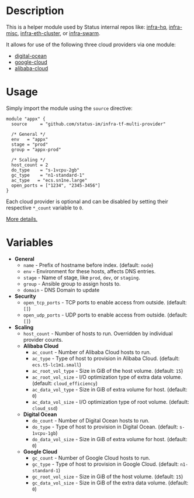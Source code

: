 # Description

This is a helper module used by Status internal repos like: [infra-hq](https://github.com/status-im/infra-hq), [infra-misc](https://github.com/status-im/infra-misc), [infra-eth-cluster](https://github.com/status-im/infra-eth-cluster), or [infra-swarm](https://github.com/status-im/infra-swarm).

It allows for use of the following three cloud providers via one module:
* [digital-ocean](https://github.com/status-im/infra-tf-digital-ocean)
* [google-cloud](https://github.com/status-im/infra-tf-google-cloud)
* [alibaba-cloud](https://github.com/status-im/infra-tf-alibaba-cloud)

# Usage

Simply import the module using the `source` directive:
```hcl
module "appx" {
  source     = "github.com/status-im/infra-tf-multi-provider"

  /* General */
  env   = "appx"
  stage = "prod"
  group = "appx-prod"

  /* Scaling */
  host_count = 2
  do_type    = "s-1vcpu-2gb"
  gc_type    = "n1-standard-1"
  ac_type   = "ecs.sn1ne.large"
  open_ports = ["1234", "2345-3456"]
}
```
Each cloud provider is optional and can be disabled by setting their respective `*_count` variable to `0`.

[More details.](https://www.terraform.io/docs/modules/sources.html#github)

# Variables

* __General__
  * `name` - Prefix of hostname before index. (default: `node`)
  * `env` - Environment for these hosts, affects DNS entries.
  * `stage` - Name of stage, like `prod`, `dev`, or `staging`.
  * `group` - Ansible group to assign hosts to.
  * `domain` - DNS Domain to update
* __Security__
  * `open_tcp_ports` - TCP ports to enable access from outside. (default: `[]`)
  * `open_udp_ports` - UDP ports to enable access from outside. (default: `[]`)
* __Scaling__
  * `host_count` - Number of hosts to run. Overridden by individual provider counts.
  * __Alibaba Cloud__
    * `ac_count` - Number of Alibaba Cloud hosts to run.
    * `ac_type` - Type of host to provision in Alibaba Cloud. (default: `ecs.t5-lc1m1.small`)
    * `ac_root_vol_type` - Size in GiB of the host volume. (default: `15`)
    * `ac_root_vol_size` - I/O optimization type of extra data volume. (default: `cloud_efficiency`)
    * `ac_data_vol_type` - Size in GiB of extra volume for host. (default: `0`)
    * `ac_data_vol_size` - I/O optimization type of root volume. (default: `cloud_ssd`)
  * __Digital Ocean__
    * `do_count` - Number of Digital Ocean hosts to run.
    * `do_type` - Type of host to provision in Digital Ocean. (default: `s-1vcpu-1gb`)
    * `do_data_vol_size` - Size in GiB of extra volume for host. (default: `0`)
  * __Google Cloud__
    * `gc_count` - Number of Google Cloud hosts to run.
    * `gc_type` - Type of host to provision in Google Cloud. (default: `n1-standard-1`)
    * `gc_root_vol_size` - Size in GiB of the host volume. (default: `15`)
    * `gc_data_vol_size` - Size in GiB of the extra data volume. (default: `0`)
